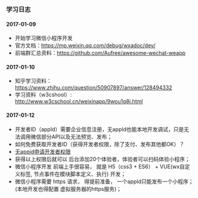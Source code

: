 ### 学习日志
#### 2017-01-09
* 开始学习微信小程序开发
* 官方文档：https://mp.weixin.qq.com/debug/wxadoc/dev/
* 前端群汇总资料：https://github.com/Aufree/awesome-wechat-weapp

#### 2017-01-10
* 知乎学习资料：https://www.zhihu.com/question/50907897/answer/128494332
* 学习资料（w3cshool）: http://www.w3cschool.cn/weixinapp/9wou1q8j.html

#### 2017-01-12
* 开发者ID（appId）需要企业信息注册，无appId也能本地开发调试，只是无法调用微信部分API以及无法预览、发布；
* 如何免费获取开发者ID（获得开发者权限，除了支付、发布其他都OK）？
* [无appid申请开发者权限](http://www.wxapp-union.com/forum.php?mod=viewthread&tid=495&extra=page%3D1%26filter%3Dtypeid%26typeid%3D3)
* 获得以上权限后就可以 后台添加20个体验者，体验者可以扫码体验小程序；
* 微信小程序开发 前端上手很容易， 就是 H5（css3 + ES6） + VUE(wx自定义标签, 节点事件在模块脚本定义、执行) 开发；
* 微信小程序需要 https 请求， 得提前准备， 一个appId只能发布一个小程序；(本地开发也得配置 虚拟服务器的https服务)；
